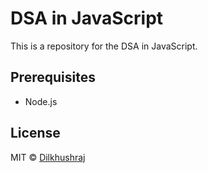 # DSA in JavaScript

This is a repository for the DSA in JavaScript.

## Prerequisites

- Node.js

## License

MIT © [Dilkhushraj](https://github.com/dilkhush-raj)
